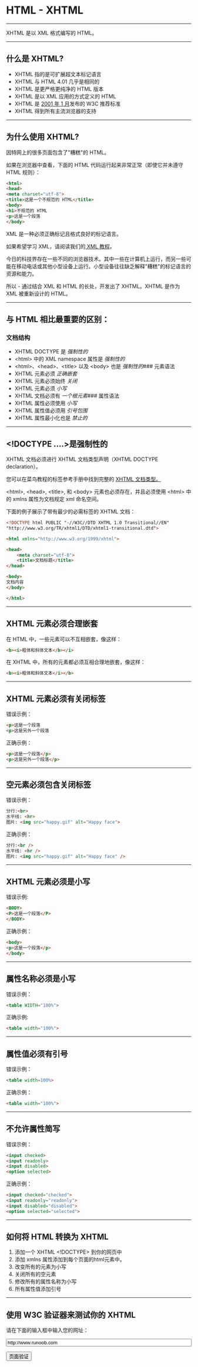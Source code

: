 # HTML - XHTML

--------

XHTML 是以 XML 格式编写的 HTML。

--------

## 什么是 XHTML?

 * XHTML 指的是可扩展超文本标记语言
 * XHTML 与 HTML 4.01 几乎是相同的
 * XHTML 是更严格更纯净的 HTML 版本
 * XHTML 是以 XML 应用的方式定义的 HTML
 * XHTML 是 [2001 年 1 月](http://www.runoob.com/w3c/w3c-xhtml.html)发布的 W3C 推荐标准
 * XHTML 得到所有主流浏览器的支持

--------

## 为什么使用 XHTML?

因特网上的很多页面包含了"糟糕"的 HTML。

如果在浏览器中查看，下面的 HTML 代码运行起来非常正常（即使它并未遵守 HTML 规则）：

```HTML
<html>
<head>
<meta charset="utf-8">
<title>这是一个不规范的 HTML</title>
<body>
<h1>不规范的 HTML
<p>这是一个段落
</body>
```

XML 是一种必须正确标记且格式良好的标记语言。

如果希望学习 XML，请阅读我们的[ XML 教程](http://www.runoob.com/xml/xml-tutorial.html)。

今日的科技界存在一些不同的浏览器技术。其中一些在计算机上运行，而另一些可能在移动电话或其他小型设备上运行。小型设备往往缺乏解释"糟糕"的标记语言的资源和能力。

所以 - 通过结合 XML 和 HTML 的长处，开发出了 XHTML。XHTML 是作为 XML 被重新设计的 HTML。

--------

## 与 HTML 相比最重要的区别：

### 文档结构

 * XHTML DOCTYPE 是 _强制性的_
 * &lt;html&gt; 中的 XML namespace 属性是 _强制性的_
 * &lt;html&gt;、&lt;head&gt;、&lt;title&gt; 以及 &lt;body&gt; 也是 _强制性的_### 元素语法
 * XHTML 元素必须 _正确嵌套_
 * XHTML 元素必须始终 _关闭_
 * XHTML 元素必须 _小写_
 * XHTML 文档必须有 _一个根元素_### 属性语法
 * XHTML 属性必须使用 _小写_
 * XHTML 属性值必须用 _引号包围_
 * XHTML 属性最小化也是 _禁止的_

--------

## &lt;!DOCTYPE ....&gt;是强制性的

XHTML 文档必须进行 XHTML 文档类型声明（XHTML DOCTYPE declaration）。

您可以在菜鸟教程的标签参考手册中找到完整的 [XHTML 文档类型。](http://www.runoob.com/tags/tag-doctype.html)

&lt;html&gt;, &lt;head&gt;, &lt;title&gt;, 和 &lt;body&gt; 元素也必须存在，并且必须使用 &lt;html&gt; 中的 xmlns 属性为文档规定 xml 命名空间。

下面的例子展示了带有最少的必需标签的 XHTML 文档：

```HTML
<!DOCTYPE html PUBLIC "-//W3C//DTD XHTML 1.0 Transitional//EN"
"http://www.w3.org/TR/xhtml1/DTD/xhtml1-transitional.dtd">

<html xmlns="http://www.w3.org/1999/xhtml">

<head>
    <meta charset="utf-8">
    <title>文档标题</title>
</head>

<body>
文档内容
</body>

</html>
```

--------

## XHTML 元素必须合理嵌套

在 HTML 中，一些元素可以不互相嵌套，像这样：

```HTML
<b><i>粗体和斜体文本</b></i>
```

在 XHTML 中，所有的元素都必须互相合理地嵌套，像这样：

```HTML
<b><i>粗体和斜体文本</i></b>
```

--------

## XHTML 元素必须有关闭标签

错误示例：

```HTML
<p>这是一个段落
<p>这是另外一个段落
```

正确示例：

```HTML
<p>这是一个段落</p>
<p>这是另外一个段落</p>
```

--------

## 空元素必须包含关闭标签

错误示例：

```HTML
分行:<br>
水平线: <hr>
图片: <img src="happy.gif" alt="Happy face">
```

正确示例：

```HTML
分行:<br />
水平线: <hr />
图片: <img src="happy.gif" alt="Happy face" />
```

--------

## XHTML 元素必须是小写

错误示例:

```HTML
<BODY>
<P>这是一个段落</P>
</BODY>
```

正确示例：

```HTML
<body>
<p>这是一个段落</p>
</body>
```

--------

## 属性名称必须是小写

错误示例：

```HTML
<table WIDTH="100%">
```

正确示例:

```HTML
<table width="100%">
```

--------

## 属性值必须有引号

错误示例：

```HTML
<table width=100%>
```

正确示例：

```HTML
<table width="100%">
```

--------

## 不允许属性简写

错误示例：

```HTML
<input checked>
<input readonly>
<input disabled>
<option selected>
```

正确示例：

```HTML
<input checked="checked">
<input readonly="readonly">
<input disabled="disabled">
<option selected="selected">
```

--------

## 如何将 HTML 转换为 XHTML

1. 添加一个 XHTML &lt;!DOCTYPE&gt; 到你的网页中
2. 添加 xmlns 属性添加到每个页面的html元素中。
3. 改变所有的元素为小写
4. 关闭所有的空元素
5. 修改所有的属性名称为小写
6. 所有属性值添加引号

--------

## 使用 W3C 验证器来测试你的 XHTML

<form method="get" action="http://validator.w3.org/check" target="_blank">
<p>请在下面的输入框中输入您的网址：</p>
<p><input name="uri" size="60" value="http://www.runoob.com"/></p>
<input type="submit" value="页面验证"></form>
